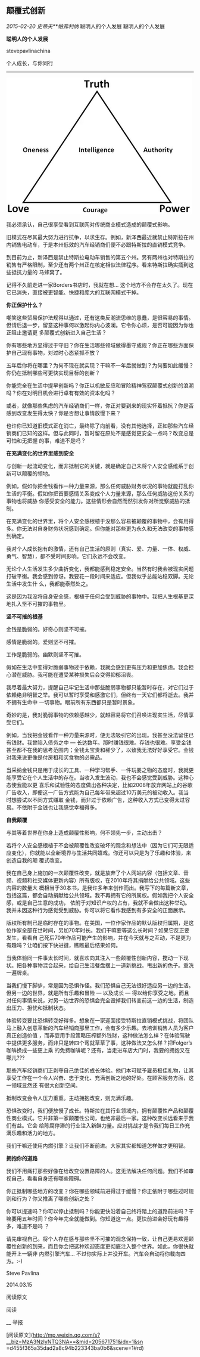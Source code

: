 ##  颠覆式创新

_2015-02-20_ _史蒂夫**帕弗利纳_ 聪明人的个人发展 聪明人的个人发展

**聪明人的个人发展**

stevepavlinachina

个人成长，与你同行

__ __

![](_resources/颠覆式创新image0.jpg)

  

我必须承认，自己很享受看到互联网对传统商业模式造成的颠覆式影响。

  

旧模式在尽其最大努力进行抗争，以求生存。例如，新泽西最近就禁止特斯拉在州内销售电动车，于是本州低效的汽车经销商们便不必跟特斯拉的直销模式竞争。

  

到目前为止，新泽西是禁止特斯拉电动车销售的第五个州。另有两州也对特斯拉的销售有严格限制，至少还有两个州正在核定相似法律程序。看来特斯拉确实捅到这些抵抗力量的
马蜂窝了。

  

记得不久前走进一家Borders书店时，我就在想... 这个地方不会存在太久了。现在它已消失，直接被更智能、快捷和庞大的互联网模式干掉。

  

  

**你正保护什么？**

  

嘲笑这些贸易保护法规得以通过，还有这类反潮流思维的愚蠢，是很容易的事情。但请后退一步，留意这种事何以激起你内心波澜。它令你心烦，是否可能因为你也正阻止邀请更
多颠覆式创新进入自己生活？

  

你有哪些地方显得过于守旧？你在生活哪些领域做得墨守成规？你正在哪些方面保护自己现有事物，对过时心态紧抓不放？

  

五年后你将在哪里？为何不现在就实现？干嘛不一年后就做到？为何要如此缓慢？你仍在抵制哪些可更快实现目标的创新？

  

你能完全在生活中提早创新吗？你正以机敏反应和冒险精神驾驭颠覆式创新的浪潮吗？你在对明日机会进行卓有有效的资本化吗？

  

或者，就像那些焦虑的汽车经销商们一样，你正对要到来的现实怀着抵抗？你是否感到改变发生得太快？你是否想让事情放慢下来？

  

也许你已知道旧模式正在消亡，最终除了向前看，没有其他选择，正如那些汽车经销商们已知的这样。但与此同时，暂时留在原处不是感觉更安全一点吗？改变总是可怕和无把握
的事，难道不是吗？

  

  

**在充满变化的世界里感到安全**

  

与创新一起流动变化，而非抵制它的关键，就是确定自己未将个人安全感维系于创新可以颠覆的领地。

  

例如，假如你把金钱看作一种力量来源，那么任何威胁财务状况的事物就能打乱你生活的平衡。假如你把首要感情关系变成个人力量来源，那么任何威胁这份关系的事物也将威胁
你感受安全的能力。这些情形会自然而然引发你对所觉察威胁的抵制。

  

在充满变化的世界里，将个人安全感根植于没那么容易被颠覆的事物中，会有用得多。你无法对自身财务状况感到确定。但你能对那些更为永久和无法改变的事物感到确定。

  

我对个人成长抱有的激情，还有自己生活的原则（真实、爱、力量、一体、权威、勇气、智慧），都不受时间影响。它们永远不会改变。

  

无论个人生活发生多少曲折变化，我都能感到稳定安全。当然有时我会被现实问题打破平衡。我会感到惊讶。我要花一段时间来适应。但我似乎总能站稳双脚。无论生活中发生什
么，我都能泰然处之。

  

这是因为我没将自身安全感，根植于任何会受到威胁的事物中。我把人生根基更深地扎入坚不可摧的事物里。

  

  

**坚不可摧的根基**

  

金钱是脆弱的。好奇心则坚不可摧。

  

感情是脆弱的。爱则坚不可摧。

  

工作是脆弱的。幽默则坚不可摧。

  

假如在生活中变得对脆弱事物过于依赖，我就会感到更有压力和更加焦虑。我会担心潜在威胁。我可能在遭受某种损失后会变得抑郁沮丧。

  

我尽着最大努力，提醒自己牢记生活中那些脆弱事物都只能暂时存在，对它们过于依赖绝非明智之举。我可以暂时享受和感激它们，但终有一天它们都将逝去。我并不拥有生命中
一切事物。眼前所有东西都只是暂时景象。

  

奇妙的是，我对脆弱事物的依赖感越少，就越容易将它们召唤进现实生活，尽情享受它们。

  

例如，当我把金钱看作一种力量来源时，便无法吸引它的出现。我甚至没法留住已有钱财。我曾陷入债务之中 —
长达数年。那时赚钱很难。存钱也很难。享受金钱甚至都不在我的思考范围内；金钱太宝贵和稀少了，以致我无法好好享受它。金钱对我来说更像是付房租和买食物的必需品。

  

当采纳金钱只是用于成长的工具、一种学习帮手、一件玩耍之物的态度时，我就更能享受它在个人生活中的存在。当收入发生波动，我也不会感觉受到威胁。这种心态使我能以更
喜乐和试验性的态度做出各种决定，比如2008年放弃网站上的谷歌广告收入，即便这一广告方式能为自己每年带来超过10万美元的被动收入。我当时想尝试以不同方式赚取
金钱，而非过于依赖广告，这种收入方式已变得太过容易。不依附于金钱也让我感觉幸福得多。

  

  

**自我颠覆**

  

与其等着世界在你身上造成颠覆性影响，何不领先一步，主动出击？

  

若将个人安全感根植于不会被颠覆性改变破坏的观念和想法中（因为它们可无限适应变化），你就能以全新境界与生活共同嬉戏。你还可以只是为了乐趣和体验，来创造自我的颠
覆式改变。

  

我在自己身上施加的一次颠覆性改变，就是放弃了个人网站内容（包括文章、音频、视频和社交媒体更新内容）所有版权，在2010年将其捐献给公共领域。这些内容的数量大
概相当于30本书，是我许多年来创作而出。我写下的每篇新文章，包括这篇，都会自动捐献给公共领域。我不再拥有它的所属权。假如我把个人安全感，或是自己生意的成功，
依附于对知识产权的占有，我就不会做出这种举动。我并未因这种行为感觉受到威胁。你可以将它看作我感到有多安全的正面展示。

  

版权所有制已是临时存在的事物。在美国，一位作家作品的默认版权归属期，是这位作家全部在世时间，另加70年时长。我们干嘛要等这么长时间？如果它反正要发生，看看自
己死后70年作品可能产生的影响，并在今天就与之互动，不是更为有趣吗？让咱们按下快进键，瞧瞧最后结果如何。

  

当我体验同一件事太长时间，就喜欢向其注入一些颠覆性创新内容，搅动一下现状。把各种事物混合起来，给自己生活餐盘摆上一道新挑战。甩出新的色子。重洗一遍牌桌。

  

当我们慢下脚步，常是因为恐惧作怪。我们恐惧自己无法很好适应另一边的生活。但另一边的世界，就是所有乐趣和冒险 — 以及成长 —
得以给你享受之地。而且对任何事情来说，对另一边世界的恐惧会完全毁掉我们转变前这一边的生活，制造出压力、担忧和抵制状态。

  

体验转变要比恐惧转变好得多。想象在一家迎面接受特斯拉直销模式挑战，将团队马上融入创意革新的汽车经销商那里工作，会有多少乐趣。去培训销售人员为客户真正创造价值
，而非耍用手段策略压榨额外钱财，这种做法怎么样？在体验驾驶中提供更多服务，而非只是转四个弯就草草了事，这种做法又怎么样？把Folger’s咖啡换成一些更上乘
的免费咖啡呢？还有，当走进车店大门时，我要的拥抱又在哪儿???

  

那些汽车经销商们正剥夺自己绝佳的成长体验。他们本可赋予雇员极佳礼物，让其享受工作在一个令人兴奋、忠于变化、充满创新之地的好处。在顾客服务方面，这一领域显然还
有很大创新空间。

  

抵制改变会令人压力重重。主动拥抱改变，则充满乐趣。

  

恐惧改变时，我们便放慢了成长。特斯拉在其行业领域内，拥有颠覆性产品和颠覆性商业模式。它并非第一家颠覆性公司，也绝非最后一家。这种改变长远看来于我们有益。它会
给陈腐停滞的行业注入新鲜力量。应对挑战才是令我们每日工作充满乐趣和活力的地方。

  

我们干嘛还使用内燃引擎？让我们不断前进。大家其实都知道怎样做才更明智。

  

  

**拥抱你的道路**

  

我们不用痛打那些好像在给改变设置路障的人。这无法解决任何问题。我们不如审视自己，看看自身还有哪些障碍。

  

你正抵制哪些地方的改变？你在哪些领域前进得过于缓慢？你正依附于哪些过时规则和行为？你又推离了哪些创新之处？

  

你可以提速吗？你可以停止抵制吗？你能更快沿着自己终将踏上的道路前进吗？干嘛要用五年时间？你今年完全就能做到。你知道这一点。更快前进会好玩有趣得多，难道不是吗
？

  

请先审视自己。将个人存在感与那些坚不可摧的观念保持一致，让自己更易欢迎颠覆性创新的到来，而且你会把这种欢迎态度更彻底注入整个世界。如此，你很快就能开上一辆非
内燃引擎汽车… 不过你实际上并没开车。汽车会自动将你载向四方。:-)

  

  

Steve Pavlina

2014.03.15

  

  

阅读原文

阅读

__ 举报

[阅读原文](http://mp.weixin.qq.com/s?__biz=MzA3NzIyNTQ3NA==&mid=205671751&idx=1&sn
=d455f365a35dad2a8c94b223343ba0b6&scene=1#rd)

